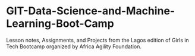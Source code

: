 # GIT-Data-Science-and-Machine-Learning-Boot-Camp
Lesson notes, Assignments, and Projects from the Lagos edition of Girls in Tech Bootcamp organized by Africa Agility Foundation.
